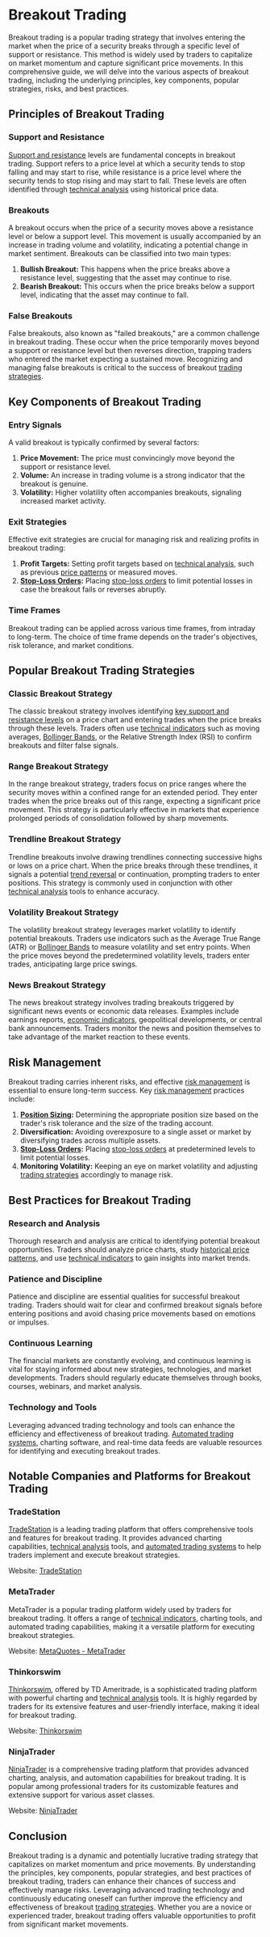 # Breakout Trading

Breakout trading is a popular trading strategy that involves entering the market when the price of a security breaks through a specific level of support or resistance. This method is widely used by traders to capitalize on market momentum and capture significant price movements. In this comprehensive guide, we will delve into the various aspects of breakout trading, including the underlying principles, key components, popular strategies, risks, and best practices.

## Principles of Breakout Trading

### Support and Resistance

[Support and resistance](../s/support_and_resistance.md) levels are fundamental concepts in breakout trading. Support refers to a price level at which a security tends to stop falling and may start to rise, while resistance is a price level where the security tends to stop rising and may start to fall. These levels are often identified through [technical analysis](../t/technical_analysis.md) using historical price data.

### Breakouts

A breakout occurs when the price of a security moves above a resistance level or below a support level. This movement is usually accompanied by an increase in trading volume and volatility, indicating a potential change in market sentiment. Breakouts can be classified into two main types:

1. **Bullish Breakout:** This happens when the price breaks above a resistance level, suggesting that the asset may continue to rise.
2. **Bearish Breakout:** This occurs when the price breaks below a support level, indicating that the asset may continue to fall.

### False Breakouts

False breakouts, also known as "failed breakouts," are a common challenge in breakout trading. These occur when the price temporarily moves beyond a support or resistance level but then reverses direction, trapping traders who entered the market expecting a sustained move. Recognizing and managing false breakouts is critical to the success of breakout [trading strategies](../t/trading_strategies.md).

## Key Components of Breakout Trading

### Entry Signals

A valid breakout is typically confirmed by several factors:

1. **Price Movement:** The price must convincingly move beyond the support or resistance level.
2. **Volume:** An increase in trading volume is a strong indicator that the breakout is genuine.
3. **Volatility:** Higher volatility often accompanies breakouts, signaling increased market activity.

### Exit Strategies

Effective exit strategies are crucial for managing risk and realizing profits in breakout trading:

1. **Profit Targets:** Setting profit targets based on [technical analysis](../t/technical_analysis.md), such as previous [price patterns](../p/price_patterns.md) or measured moves.
2. **[Stop-Loss Orders](../s/stop-loss_orders.md):** Placing [stop-loss orders](../s/stop-loss_orders.md) to limit potential losses in case the breakout fails or reverses abruptly.

### Time Frames

Breakout trading can be applied across various time frames, from intraday to long-term. The choice of time frame depends on the trader's objectives, risk tolerance, and market conditions.

## Popular Breakout Trading Strategies

### Classic Breakout Strategy

The classic breakout strategy involves identifying [key support and resistance levels](../k/key_support_and_resistance_levels.md) on a price chart and entering trades when the price breaks through these levels. Traders often use [technical indicators](../t/technical_indicators.md) such as moving averages, [Bollinger Bands](../b/bollinger_bands.md), or the Relative Strength Index (RSI) to confirm breakouts and filter false signals.

### Range Breakout Strategy

In the range breakout strategy, traders focus on price ranges where the security moves within a confined range for an extended period. They enter trades when the price breaks out of this range, expecting a significant price movement. This strategy is particularly effective in markets that experience prolonged periods of consolidation followed by sharp movements.

### Trendline Breakout Strategy

Trendline breakouts involve drawing trendlines connecting successive highs or lows on a price chart. When the price breaks through these trendlines, it signals a potential [trend reversal](../t/trend_reversal.md) or continuation, prompting traders to enter positions. This strategy is commonly used in conjunction with other [technical analysis](../t/technical_analysis.md) tools to enhance accuracy.

### Volatility Breakout Strategy

The volatility breakout strategy leverages market volatility to identify potential breakouts. Traders use indicators such as the Average True Range (ATR) or [Bollinger Bands](../b/bollinger_bands.md) to measure volatility and set entry points. When the price moves beyond the predetermined volatility levels, traders enter trades, anticipating large price swings.

### News Breakout Strategy

The news breakout strategy involves trading breakouts triggered by significant news events or economic data releases. Examples include earnings reports, [economic indicators](../e/economic_indicators.md), geopolitical developments, or central bank announcements. Traders monitor the news and position themselves to take advantage of the market reaction to these events.

## Risk Management

Breakout trading carries inherent risks, and effective [risk management](../r/risk_management.md) is essential to ensure long-term success. Key [risk management](../r/risk_management.md) practices include:

1. **[Position Sizing](../p/position_sizing.md):** Determining the appropriate position size based on the trader's risk tolerance and the size of the trading account.
2. **Diversification:** Avoiding overexposure to a single asset or market by diversifying trades across multiple assets.
3. **[Stop-Loss Orders](../s/stop-loss_orders.md):** Placing [stop-loss orders](../s/stop-loss_orders.md) at predetermined levels to limit potential losses.
4. **Monitoring Volatility:** Keeping an eye on market volatility and adjusting [trading strategies](../t/trading_strategies.md) accordingly to manage risk.

## Best Practices for Breakout Trading

### Research and Analysis

Thorough research and analysis are critical to identifying potential breakout opportunities. Traders should analyze price charts, study [historical price patterns](../h/historical_price_patterns.md), and use [technical indicators](../t/technical_indicators.md) to gain insights into market trends.

### Patience and Discipline

Patience and discipline are essential qualities for successful breakout trading. Traders should wait for clear and confirmed breakout signals before entering positions and avoid chasing price movements based on emotions or impulses.

### Continuous Learning

The financial markets are constantly evolving, and continuous learning is vital for staying informed about new strategies, technologies, and market developments. Traders should regularly educate themselves through books, courses, webinars, and market analysis.

### Technology and Tools

Leveraging advanced trading technology and tools can enhance the efficiency and effectiveness of breakout trading. [Automated trading systems](../a/automated_trading_systems.md), charting software, and real-time data feeds are valuable resources for identifying and executing breakout trades.

## Notable Companies and Platforms for Breakout Trading

### TradeStation

[TradeStation](../t/tradestation.md) is a leading trading platform that offers comprehensive tools and features for breakout trading. It provides advanced charting capabilities, [technical analysis](../t/technical_analysis.md) tools, and [automated trading systems](../a/automated_trading_systems.md) to help traders implement and execute breakout strategies.

Website: [TradeStation](https://www.tradestation.com/)

### MetaTrader

MetaTrader is a popular trading platform widely used by traders for breakout trading. It offers a range of [technical indicators](../t/technical_indicators.md), charting tools, and automated trading capabilities, making it a versatile platform for executing breakout strategies.

Website: [MetaQuotes - MetaTrader](https://www.metaquotes.net/)

### Thinkorswim

[Thinkorswim](../t/thinkorswim.md), offered by TD Ameritrade, is a sophisticated trading platform with powerful charting and [technical analysis](../t/technical_analysis.md) tools. It is highly regarded by traders for its extensive features and user-friendly interface, making it ideal for breakout trading.

Website: [Thinkorswim](https://www.tdameritrade.com/tools-and-platforms/thinkorswim.page)

### NinjaTrader

[NinjaTrader](../n/ninjatrader.md) is a comprehensive trading platform that provides advanced charting, analysis, and automation capabilities for breakout trading. It is popular among professional traders for its customizable features and extensive support for various asset classes.

Website: [NinjaTrader](https://ninjatrader.com/)

## Conclusion

Breakout trading is a dynamic and potentially lucrative trading strategy that capitalizes on market momentum and price movements. By understanding the principles, key components, popular strategies, and best practices of breakout trading, traders can enhance their chances of success and effectively manage risks. Leveraging advanced trading technology and continuously educating oneself can further improve the efficiency and effectiveness of breakout [trading strategies](../t/trading_strategies.md). Whether you are a novice or experienced trader, breakout trading offers valuable opportunities to profit from significant market movements.